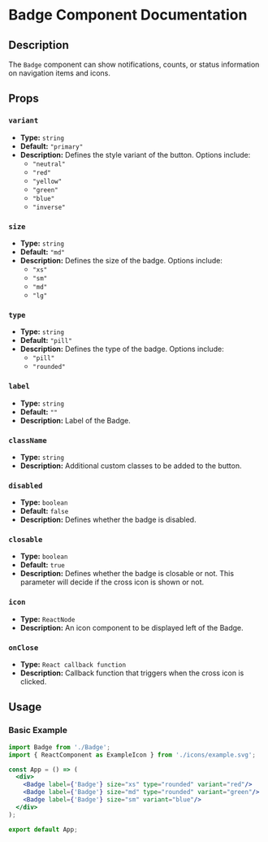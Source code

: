 # Badge Component Documentation

## Description

The `Badge` component can show notifications, counts, or status information on navigation items and icons.

## Props

### `variant`
- **Type:** `string`
- **Default:** `"primary"`
- **Description:** Defines the style variant of the button. Options include:
  - `"neutral"`
  - `"red"`
  - `"yellow"`
  - `"green"`
  - `"blue"`
  - `"inverse"`

### `size`
- **Type:** `string`
- **Default:** `"md"`
- **Description:** Defines the size of the badge. Options include:
  - `"xs"`
  - `"sm"`
  - `"md"`
  - `"lg"`

### `type`
- **Type:** `string`
- **Default:** `"pill"`
- **Description:** Defines the type of the badge. Options include:
  - `"pill"`
  - `"rounded"`

### `label`
- **Type:** `string`
- **Default:** `""`
- **Description:** Label of the Badge.

### `className`
- **Type:** `string`
- **Description:** Additional custom classes to be added to the button.

### `disabled`
- **Type:** `boolean`
- **Default:** `false`
- **Description:** Defines whether the badge is disabled.

### `closable`
- **Type:** `boolean`
- **Default:** `true`
- **Description:** Defines whether the badge is closable or not. This parameter will decide if the cross icon is shown or not.

### `icon`
- **Type:** `ReactNode`
- **Description:** An icon component to be displayed left of the Badge.

### `onClose`
- **Type:** `React callback function`
- **Description:** Callback function that triggers when the cross icon is clicked.

## Usage

### Basic Example

```jsx
import Badge from './Badge';
import { ReactComponent as ExampleIcon } from './icons/example.svg';

const App = () => (
  <div>
    <Badge label={'Badge'} size="xs" type="rounded" variant="red"/>
    <Badge label={'Badge'} size="md" type="rounded" variant="green"/>
    <Badge label={'Badge'} size="sm" variant="blue"/>
  </div>
);

export default App;
```


